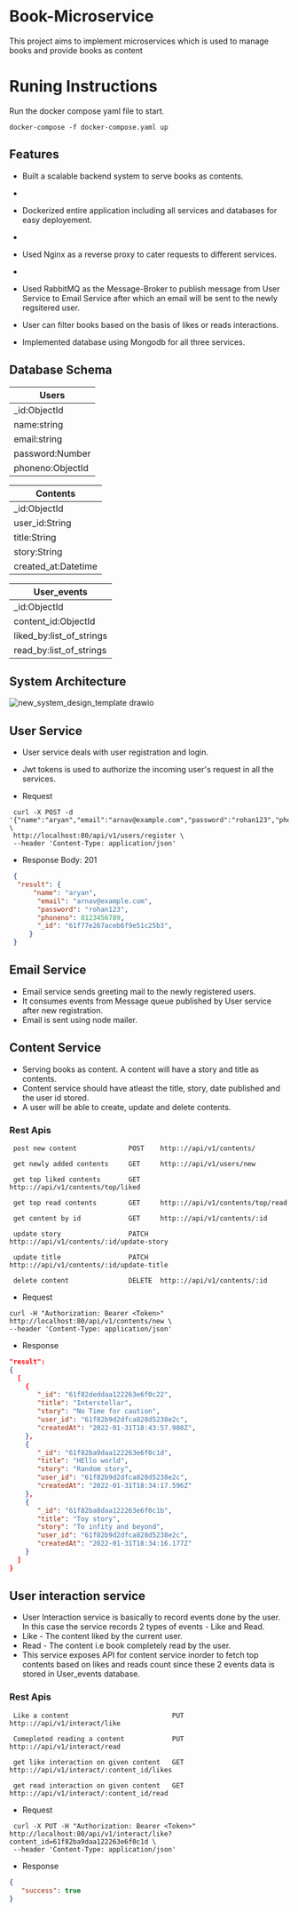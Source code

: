 
# Book-Microservice

This project aims to implement  microservices  which is used to manage books and provide books as content


# Runing Instructions
 Run the docker compose yaml file to start.

`docker-compose -f docker-compose.yaml up`



## Features
 - Built a scalable backend system to serve books as contents.
 - 
 - Dockerized entire application including all services and databases for easy deployement.
 - 
 - Used Nginx as a reverse proxy to cater requests to different services.
 - 
 - Used RabbitMQ as the Message-Broker to publish message from User Service to Email Service after which an email 
   will be sent to the newly regsitered user.
   
 - User can filter books based on the basis of likes or reads interactions.
 - Implemented database using Mongodb for all three services.




    



## Database Schema

| Users            |
| -----------------|
| \_id:ObjectId    |
| name:string      |
| email:string     |
| password:Number  |
| phoneno:ObjectId |

| Contents            |
| --------------------|
| \_id:ObjectId       |
| user_id:String      |
| title:String        |
| story:String        |
| created_at:Datetime |


| User_events              |
| -------------------------|
| \_id:ObjectId            |
| content_id:ObjectId      |
| liked_by:list_of_strings |
| read_by:list_of_strings  |

## System Architecture

![new_system_design_template drawio](https://user-images.githubusercontent.com/37933427/153756157-34581434-bb5a-470e-ad82-9b0f2511425c.png)

## User Service

- User service deals with user registration and login.
- Jwt tokens is used to authorize the incoming user's request in all the services.


- Request
 ```
  curl -X POST -d '{"name":"aryan","email":"arnav@example.com","password":"rohan123","phoneno":234565778}' \
  http://localhost:80/api/v1/users/register \
  --header 'Content-Type: application/json'
 ```
 
- Response Body: 201
 ```json
  {
   "result": {
       "name": "aryan",
        "email": "arnav@example.com",
        "password": "rohan123",
        "phoneno": 8123456789,
        "_id": "61f77e267aceb6f9e51c25b3",
      }        
  }
 ```

 ## Email Service
 - Email service sends greeting mail to the newly registered users.
 - It consumes events from Message queue published by User service after new registration.
 - Email is sent using node mailer.
 

 
## Content Service
- Serving books as content. A content will have a story and title as contents.
- Content service should have atleast the title, story, date published and the user id stored.
- A user will be able to create, update and delete contents.

### Rest Apis

     post new content             POST    http:://api/v1/contents/

     get newly added contents     GET     http:://api/v1/users/new

     get top liked contents       GET     http:://api/v1/contents/top/liked

     get top read contents        GET     http:://api/v1/contents/top/read

     get content by id            GET     http:://api/v1/contents/:id
     
     update story                 PATCH   http:://api/v1/contents/:id/update-story
     
     update title                 PATCH   http:://api/v1/contents/:id/update-title
     
     delete content               DELETE  http:://api/v1/contents/:id
     
 - Request     
  ```
  curl -H "Authorization: Bearer <Token>" http://localhost:80/api/v1/contents/new \
  --header 'Content-Type: application/json'
  ```   
 - Response
  ```json
  "result": 
  {
    [
      {
         "_id": "61f82deddaa122263e6f0c22",
         "title": "Interstellar",
         "story": "No Time for caution",
         "user_id": "61f82b9d2dfca828d5238e2c",
         "createdAt": "2022-01-31T18:43:57.980Z",
      },
      {
         "_id": "61f82ba9daa122263e6f0c1d",
         "title": "HEllo world",
         "story": "Random story",
         "user_id": "61f82b9d2dfca828d5238e2c",
         "createdAt": "2022-01-31T18:34:17.596Z"
      },
      {
         "_id": "61f82ba8daa122263e6f0c1b",
         "title": "Toy story",
         "story": "To infity and beyond",
         "user_id": "61f82b9d2dfca828d5238e2c",
         "createdAt": "2022-01-31T18:34:16.177Z"
      }
    ]
  }
  ```
 ## User interaction service
 - User Interaction service is basically to record events done by the user. In this case the service records 2 types of
   events - Like and Read.
 - Like - The content liked by the current user.
 - Read - The content i.e book completely read by the user.
 - This service exposes API for content service inorder to fetch top contents based on likes and reads count since these 2 events data is 
   stored in User_events database.
     
### Rest Apis
   
     Like a content                          PUT    http:://api/v1/interact/like

     Comepleted reading a content            PUT    http:://api/v1/interact/read

     get like interaction on given content   GET    http:://api/v1/interact/:content_id/likes
     
     get read interaction on given content   GET    http:://api/v1/interact/:content_id/read

   
- Request 
 ```
  curl -X PUT -H "Authorization: Bearer <Token>" http://localhost:80/api/v1/interact/like?content_id=61f82ba9daa122263e6f0c1d \
  --header 'Content-Type: application/json'
 ```
     
- Response
 ```json
 {
    "success": true
 }
 ```
